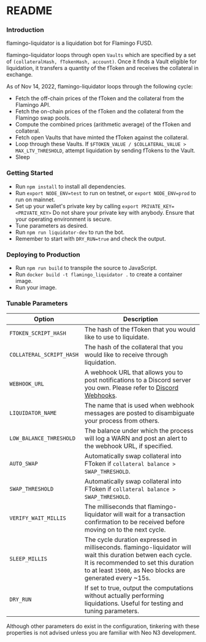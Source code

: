# README #

### Introduction ###
flamingo-liquidator is a liquidation bot for Flamingo FUSD.

flamingo-liquidator loops through open `Vaults` which are specified by a set of `(collateralHash, fTokenHash, account)`. Once it finds a Vault eligible for liquidation, it transfers a quantity of the fToken and receives the collateral in exchange.

As of Nov 14, 2022, flamingo-liquidator loops through the following cycle: 
*  Fetch the off-chain prices of the fToken and the collateral from the Flamingo API.
*  Fetch the on-chain prices of the fToken and the collateral from the Flamingo swap pools.
*  Compute the combined prices (arithmetic average) of the fToken and collateral.
*  Fetch open Vaults that have minted the fToken against the collateral.
*  Loop through these Vaults. If `$FTOKEN_VALUE / $COLLATERAL_VALUE > MAX_LTV_THRESHOLD`, attempt liquidation by sending fTokens to the Vault.
*  Sleep

### Getting Started ###
*  Run `npm install` to install all dependencies.
*  Run `export NODE_ENV=test` to run on testnet, or `export NODE_ENV=prod` to run on mainnet.
*  Set up your wallet's private key by calling `export PRIVATE_KEY=<PRIVATE_KEY>` Do not share your private key with anybody. Ensure that your operating environment is secure.
*  Tune parameters as desired.
*  Run `npm run liquidator-dev` to run the bot.
*  Remember to start with `DRY_RUN=true` and check the output.

### Deploying to Production ###
*  Run `npm run build` to transpile the source to JavaScript.
*  Run `docker build -t flamingo_liquidator .` to create a container image.
*  Run your image.

### Tunable Parameters ###
| Option | Description |
| --- | --- |
| `FTOKEN_SCRIPT_HASH` | The hash of the fToken that you would like to use to liquidate. |
| `COLLATERAL_SCRIPT_HASH` | The hash of the collateral that you would like to receive through liquidation. |
| `WEBHOOK_URL` | A webhook URL that allows you to post notifications to a Discord server you own. Please refer to [Discord Webhooks](https://support.discord.com/hc/en-us/articles/228383668-Intro-to-Webhooks). |
| `LIQUIDATOR_NAME` | The name that is used when webhook messages are posted to disambiguate your process from others. |
| `LOW_BALANCE_THRESHOLD` | The balance under which the process will log a WARN and post an alert to the webhook URL, if specified. |
| `AUTO_SWAP` | Automatically swap collateral into FToken if `collateral balance > SWAP_THRESHOLD`. |
| `SWAP_THRESHOLD` | Automatically swap collateral into FToken if `collateral balance > SWAP_THRESHOLD`. |
| `VERIFY_WAIT_MILLIS` | The milliseconds that flamingo-liquidator will wait for a transaction confirmation to be received before moving on to the next cycle. |
| `SLEEP_MILLIS` | The cycle duration expressed in milliseconds. flamingo-liquidator will wait this duration betwen each cycle. It is recommended to set this duration to at least `15000`, as Neo blocks are generated every ~15s. |
| `DRY_RUN` | If set to true, output the computations without actually performing liquidations. Useful for testing and tuning parameters. |

Although other parameters do exist in the configuration, tinkering with these properties is not advised unless you are familiar with Neo N3 development.
